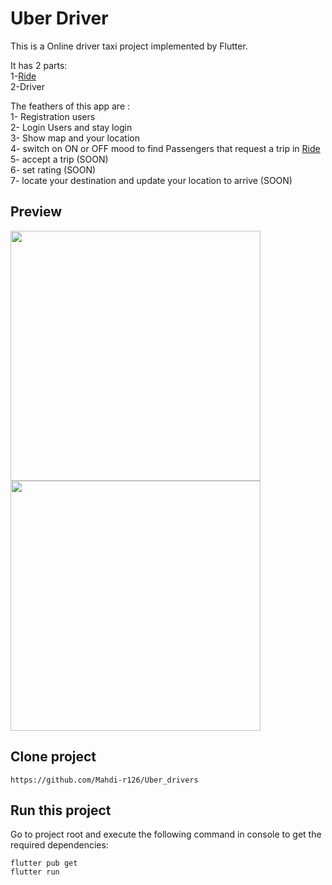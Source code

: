 # Uber Driver
This is a Online driver taxi project implemented by Flutter.<br />

It has 2 parts:<br />
1-<a href="https://github.com/Mahdi-r126/uber_ride">Ride</a><br />
2-Driver<br />


The feathers of this app are :<br />
1- Registration users <br />
2- Login Users and stay login<br />
3- Show map and your location<br />
4- switch on ON or OFF mood to find Passengers that request a trip in <a href="https://github.com/Mahdi-r126/uber_ride">Ride</a><br />
5- accept a trip (SOON)<br />
6- set rating (SOON)<br />
7- locate your destination and update your location to arrive (SOON)<br />
## Preview

  <img src="https://user-images.githubusercontent.com/75057732/217857129-6c06268d-3779-437a-b65d-d53b2a5fa6d0.jpg" width="400"/>
  <img src="https://user-images.githubusercontent.com/75057732/217857168-2f3e7a7b-6942-4787-9492-b2b2178d06c4.jpg" width="400"/>


## Clone project

```
https://github.com/Mahdi-r126/Uber_drivers
```

## Run this project

Go to project root and execute the following command in console to get the required dependencies:

```
flutter pub get 
flutter run
```




